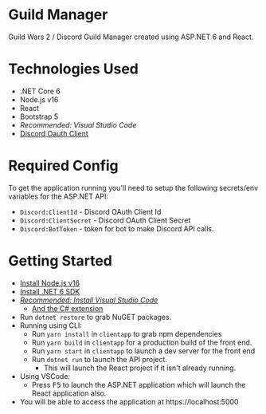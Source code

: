# Guild Manager

Guild Wars 2 / Discord Guild Manager created using ASP.NET 6 and React.

# Technologies Used

* .NET Core 6
* Node.js v16
* React 
* Bootstrap 5
* *Recommended: Visual Studio Code*
* [Discord Oauth Client](https://discord.com/developers/docs/topics/oauth2)

# Required Config

To get the application running you'll need to setup the following secrets/env variables for the ASP.NET API:

* `Discord:ClientId` - Discord OAuth Client Id
* `Discord:ClientSecret` - Discord OAuth Client Secret 
* `Discord:BotToken` - token for bot to make Discord API calls.

# Getting Started

* [Install Node.js v16](https://nodejs.org/en/)
* [Install .NET 6 SDK](https://dotnet.microsoft.com/en-us/download/dotnet/6.0)
* [*Recommended: Install Visual Studio Code*](https://code.visualstudio.com/Download)
  * [And the C# extension](https://marketplace.visualstudio.com/items?itemName=ms-dotnettools.csharp)
* Run `dotnet restore` to grab NuGET packages.
* Running using CLI:
  * Run `yarn install` in `clientapp` to grab npm dependencies
  * Run `yarn build` in `clientapp` for a production build of the front end.
  * Run `yarn start` in `clientapp` to launch a dev server for the front end
  * Run `dotnet run` to launch the API project.
    * This will launch the React project if it isn't already running.
* Using VSCode:
  * Press <kbd>F5</kbd> to launch the ASP.NET application which will launch the React application also.
* You will be able to access the application at https://localhost:5000
